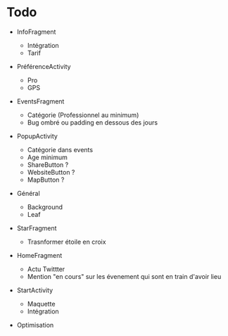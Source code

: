 # Todo

- InfoFragment
  - Intégration
  - Tarif
  
- PréférenceActivity
  - Pro
  - GPS

- EventsFragment
  - Catégorie (Professionnel au minimum)
  - Bug ombré ou padding en dessous des jours

- PopupActivity
  - Catégorie dans events
  - Age minimum
  - ShareButton ? 
  - WebsiteButton ?
  - MapButton ? 
 
- Général 
  - Background
  - Leaf

- StarFragment
  - Trasnformer étoile en croix
 
- HomeFragment
  - Actu Twittter
  - Mention "en cours" sur les évenement qui sont en train d'avoir lieu
 
- StartActivity
  - Maquette 
  - Intégration
 
- Optimisation
 
  

